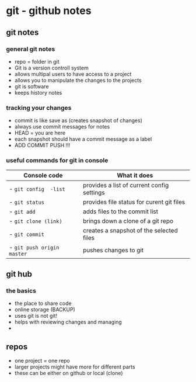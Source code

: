 # git - github notes

## git notes

### general git notes
- repo = folder in git
- Git is a version controll system
- allows multipal users to have access to a project
- allows you to manipulate the changes to the projects
- git is software
- keeps history notes

### tracking your changes
- commit is like save as (creates snapshot of changes)
- always use commit messages for notes
- HEAD = you are here
- each snapshot should have a commit message as a label
- ADD COMMIT PUSH !!! 



### useful commands for git in console
Console code | What it does
--------------|-------------
- `git config  -list` | provides a list of current config settings
- `git status` | provides file status for curent git files
- `git add` | adds files to the commit list
- `git clone (link)` | brings down a clone of a git repo
- `git commit` | creates a snapshot of the selected files
- `git push origin master` | pushes changes to git



## git hub

### the basics
- the place to share code
- online storage (BACKUP)
- uses git is not git!
- helps with reviewing changes and managing
-

## repos
 - one project = one repo
 - larger projects might have more for different parts
 - these can be either on github or local (clone)

